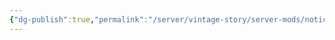 ```yaml
---
{"dg-publish":true,"permalink":"/server/vintage-story/server-mods/notice-board/","tags":["vs-potentially-outdated"],"noteIcon":""}
---
```


